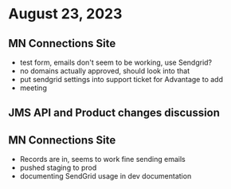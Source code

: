 # August 23, 2023

## MN Connections Site
- test form, emails don't seem to be working, use Sendgrid?
- no domains actually approved, should look into that
- put sendgrid settings into support ticket for Advantage to add
- meeting

## JMS API and Product changes discussion

## MN Connections Site
- Records are in, seems to work fine sending emails
- pushed staging to prod
- documenting SendGrid usage in dev documentation
